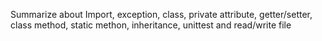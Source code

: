 Summarize about Import, exception, class, private attribute, getter/setter, class method, static methon, inheritance, unittest and read/write file
